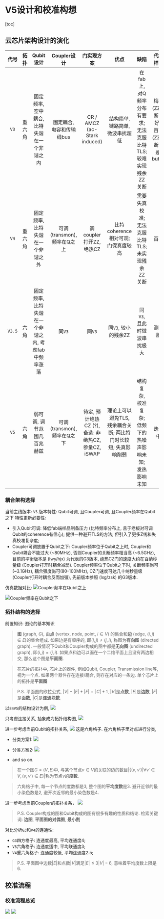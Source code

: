 # V5设计和校准构想

[toc]

## 云芯片架构设计的演化

|代号|拓扑|Qubit设计|Coupler设计|门实现方案|优点|缺陷|代表样品|
|:-:|:-:|:-:|:-:|:-:|:-:|:-:|:-:|
|`V3`|重六角|固定频率, 空中耦合, 比特失谐在一个非谐之内|固定耦合, 电容和传输线bus|CR / AMCZ (ac-Stark induced)|结构简单, 链路简单, 微波串扰超低|在fab上, 对Q频率分布有要求; 无法克服比特TLS; 较难实现残余ZZ关断|梅花 (ZZ关断较好); 百旺 (ZZ关断较差, but...)|
|`V4`|重六角|固定频率, 比特失谐在一个非谐之外|可调 (transmon), 频率在Q之上|调coupler打开ZZ,绝热CZ|比特coherence相对可观; 门保真度较高|需要失真校准; 无法克服比特TLS; 未实现残余ZZ关断|百花|
|`V3.5`|六角|固定频率, 比特失谐在一个非谐之内, 考虑fab中频率涨落|同`V3`|同`V3`|同`V3`, 较小的残余ZZ|同`V3`, 且此时微波串扰极大|测试版|
|`V5`|六角|弱可调, 调节范围几百兆赫兹|可调 (transmon), 频率在Q之下|待定, 预计绝热CZ (?), 备选: 非绝热CZ, 参量CZ, iSWAP|理论上可以避免TLS, 残余耦合关断; 两比特门时长较短; 失真影响削弱|结构复杂, 校准复杂; 低频下的热噪声影响未知; 发热影响未知|迭代中|

### 耦合架构选择

当前主线版本: `V5`
版本特性: Qubit可调, 且Coupler可调, 且Coupler频率在Qubit之下
特性更新必要性:
 - 引入Qubit可调: 降低fab端样品制备压力 (比特频率分布上, 且于老板对可调Qubit的coherence有信心); 提供一种避开TLS的方法; 但引入了更多Z线和失真校准复杂度;
 - Coupler可调放置于Qubit之下: Coupler频率位于Qubit之上时, Coupler和Qubit耦合不能过大 (~80MHz), 否则Coupler的关断频率相当高 (~6.5GHz), 目前的平衡版本是 (lwy/hjx) 为代表的G3版本, 绝热CZ门的速度大约在百纳秒量级 (Coupler打开时耦合减弱). Coupler频率位于Qubit之下时, 关断频率尚可(~3.1GHz), 耦合强度尚可(80-100MHz), CZ门速度可达几十纳秒量级 (Coupler打开时耦合反而加强), 先前版本参照 (lxg/zsk) 的G3版本.
  
仿真数据对比:
![Coupler频率在Qubit之上](coupler_above_qubit_simulation_2.png)

![Coupler频率在Qubit之下](coupler_below_qubit_simulation_1.png)

### 拓扑结构的选择

前置知识: 图论的基本知识

> **图** (graph, $G$), 由**点** (vertex, node, point, $i\in V$) 的集合和**边** (edge, $(i,j)\in E$)的集合组成. 如果边是有顺序的, 即$(i,j)\neq(j,i)$, 称图为**有向图** (directed graph). 一般情况下Qubit和Coupler构成的图中都是**无向图** (undirected graph), 即$(i,j)=(j,i)$. 如果点和边可以画在一个二维平面上且没有两边相交, 那么这个图是**平面图**.

> 在芯片的拓扑中, 芯片上的器件, 例如Qubit, Coupler, Transmission line等, 视为一个点. 如果两个器件存在连接/耦合, 则存在对应的一条边. 单个芯片上的拓扑是**平面图**

> P.S. 平面图的欧拉公式, $|V|-|E|+|F|=|C|+1$, $|V|$是**点数**, $|E|$是**边数**, $|F|$是**面数**, $|C|$是**连通块数**.

以`84V5`的结构设计为例,
![](84v5_fab_pic_demo.png)

只考虑连接关系, 抽象成为拓扑结构图,
![](84V5_topo.png)

进一步考虑当前Qubit的拓扑关系, 
![](84V5_qubit_topo.png)
这是六角格子. 在六角格子里对点进行分类,
- 分类方案1:
![](84V5_qubit_topo_group1.png)
  
- 分类方案2:
![](84V5_qubit_topo_group2.png)

- and so on.
  
> 在一个图$G=(V,E)$中, 与某个节点$v\in V$的关联的边的数目$|\{(v,v')|\forall v'\in V,(v,v')\in E\}|$称为节点$v$的**度数**.

> 六角格子中, 每一个节点的度数都是3, 整个图的**平均度数**是3. 避开近邻的最小染色数是2, 避开次近邻的最小染色数是4.

进一步考虑当前Coupler的拓扑关系，
![](84V5_coupler_topo_group1.png)

> P.S. Coupler构成的图和Qubit构成的图有很多有趣的性质和结论. 检索关键词: **边图**, **平面图的对偶图**, **最小割**

对比分析`G3`和`V4`的连通性:
- `G3`四方格子: 连通度最高, 平均连通度4;
- `V5`六角格子: 连通度适中, 平均联通度3;
- `V4`重六角格子: 连通度较低, 平均连通度2.5;

> P.S. 平面图中边数$|E|$和点数$|V|$满足$|E|\le3|V|-6$, 意味着平均度数上限是6.

## 校准流程

### 校准流程总览

![](order_draft.pic.jpg)
![](pic.pic.jpg)
